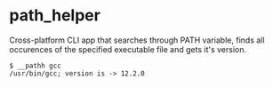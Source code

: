 # path_helper

Cross-platform CLI app that searches through PATH variable, finds all occurences of the specified executable file and gets it's version.

```
$ __pathh gcc
/usr/bin/gcc; version is -> 12.2.0
```
